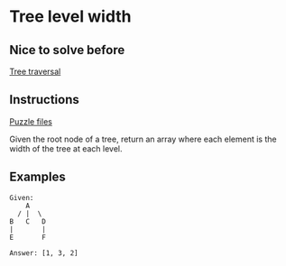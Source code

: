 # Tree level width

## Nice to solve before
[Tree traversal](../traversal/TreeTraversal.md)

## Instructions

[Puzzle files](.)

Given the root node of a tree, return an array where each element is the width of the tree at each level.

## Examples

```
Given:
    A
  / |  \
B   C   D
|       |
E       F

Answer: [1, 3, 2]
```
